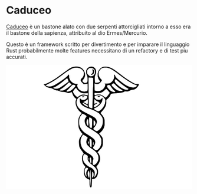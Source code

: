 # Caduceo

<!--- ![](./Caduceus.jpg "Caduceo") 
--->
[Caduceo](https://en.wikipedia.org/wiki/Caduceus) è un bastone alato con due serpenti attorcigliati intorno a esso era il bastone della sapienza, attribuito al dio Ermes/Mercurio.

Questo è un framework scritto per divertimento e per imparare il linguaggio Rust probabilmente molte features necessitano di un refactory e di test piu accurati.


![drawing](Caduceus.jpg)
